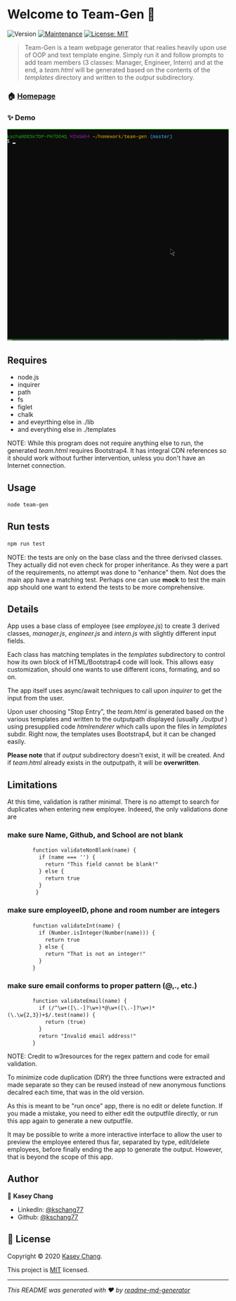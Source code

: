 # Welcome to Team-Gen 👋
![Version](https://img.shields.io/badge/version-0.1-blue.svg?cacheSeconds=2592000)
[![Maintenance](https://img.shields.io/badge/Maintained%3F-yes-green.svg)](https://github.com/kschang77/team-gen/graphs/commit-activity)
[![License: MIT](https://img.shields.io/github/license/kschang77/Team-Gen)](https://github.com/kschang77/team-gen/blob/master/LICENSE)

> Team-Gen is a team webpage generator that realies heavily upon use of OOP and text template engine. Simply run it and follow prompts to add team members (3 classes: Manager, Engineer, Intern) and at the end, a _team.html_ will be generated based on the contents of the _templates_ directory and written to the _output_ subdirectory. 

### 🏠 [Homepage](https://github.com/kschang77/team-gen)

### ✨ Demo

![Demo](./Assets/test3.gif)

## Requires
  * node.js
  * inquirer
  * path
  * fs
  * figlet
  * chalk
  * and eveyrthing else in ./lib
  * and everything else in ./templates

NOTE: While this program does not require anything else to run, the generated _team.html_ requires Bootstrap4. It has integral CDN references so it should work without further intervention, unless you don't have an Internet connection. 

## Usage

```sh
node team-gen
```

## Run tests

```sh
npm run test
```

NOTE: the tests are only on the base class and the three derivsed classes. They actually did not even check for proper inheritance. As they were a part of the requirements, no attempt was done to "enhance" them. Not does the main app have a matching test. Perhaps one can use **mock** to test the main app should one want to extend the tests to be more comprehensive. 

## Details

App uses a base class of employee (see _employee.js_) to create 3 derived classes, _manager.js_, _engineer.js_ and _intern.js_ with slightly different input fields. 

Each class has matching templates in the _templates_ subdirectory to control how its own block of HTML/Bootstrap4 code will look. This allows easy customization, should one wants to use different icons, formating, and so on. 

The app itself uses async/await techniques to call upon _inquirer_ to get the input from the user. 

Upon user choosing "Stop Entry", the _team.html_ is generated based on the various templates and written to the outputpath displayed (usually _./output_ ) using presupplied code _htmlrenderer_ which calls upon the files in _templates_ subdir. Right now, the templates uses Bootstrap4, but it can be changed easily. 

**Please note** that if _output_ subdirectory doesn't exist, it will be created. And if _team.html_ already exists in the outputpath, it will be **overwritten**. 


## Limitations

At this time, validation is rather minimal. There is no attempt to search for duplicates when entering new employee. Indeeed, the only validations done are 

### make sure Name, Github, and School are not blank

```        
        function validateNonBlank(name) {
          if (name === '') {
            return "This field cannot be blank!"
          } else {
            return true
          }
         }
```

### make sure employeeID, phone and room number are integers

```       
        function validateInt(name) {
          if (Number.isInteger(Number(name))) {
            return true
          } else {
            return "That is not an integer!"
          }
        }
   ```

### make sure email conforms to proper pattern (@,., etc.) 

```       
        function validateEmail(name) {
          if (/^\w+([\.-]?\w+)*@\w+([\.-]?\w+)*(\.\w{2,3})+$/.test(name)) {
            return (true)
          }
          return "Invalid email address!"
        }
 ```

NOTE: Credit to w3resources for the regex pattern and code for email validation. 

To minimize code duplication (DRY) the three functions were extracted and made separate so they can be reused instead of new anonymous functions decalred each time, that was in the old version. 

As this is meant to be "run once" app, there is no edit or delete function.  If you made a mistake, you need to either edit the outputfile directly, or run this app again to generate a new outputfile. 

It may be possible to write a more interactive interface to allow the user to preview the employee entered thus far, separated by type, edit/delete employees, before finally ending the app to generate the output. However, that is beyond the scope of this app. 


## Author

👤 **Kasey Chang**

* LinkedIn: [@kschang77](https://www.linkedin.com/in/kasey-chang-0932b332/)
* Github: [@kschang77](https://github.com/kschang77)


## 📝 License

Copyright © 2020 [Kasey Chang](https://github.com/kschang77).

This project is [MIT](https://github.com/kschang77/team-gen/blob/master/LICENSE) licensed.

***
_This README was generated with ❤️ by [readme-md-generator](https://github.com/kefranabg/readme-md-generator)_
